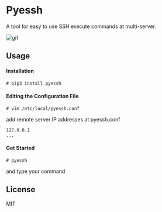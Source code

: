 # Pyessh
A tool for easy to use SSH execute commands at multi-server.


![gif](https://github.com/Leviathan1995/pyessh/blob/master/doc/pyessh.gif)


## Usage

#### Installation

```
# pip3 install pyessh
```

#### Editing the Configuration File

```
# vim /etc/local/pyessh.conf
```

add remote server IP addresses at pyessh.conf

```
127.0.0.1
...
```

#### Get Started

```
# pyessh
```
and type your command



## License

MIT
